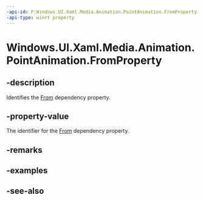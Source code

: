 ```yaml
---
-api-id: P:Windows.UI.Xaml.Media.Animation.PointAnimation.FromProperty
-api-type: winrt property
---
```


<!-- Property syntax
public Windows.UI.Xaml.DependencyProperty FromProperty { get; }
-->

# Windows.UI.Xaml.Media.Animation.PointAnimation.FromProperty

## -description
Identifies the [From](pointanimation_from.md) dependency property.



## -property-value
The identifier for the [From](pointanimation_from.md) dependency property.

## -remarks

## -examples

## -see-also
